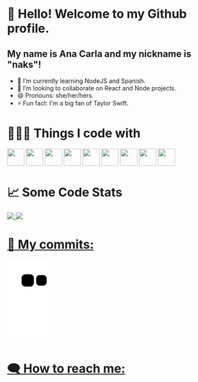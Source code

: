 # 👋 Hello! Welcome to my Github profile.
## My name is Ana Carla and my nickname is "naks"!

- 🌱 I’m currently learning NodeJS and Spanish.
- 👯 I’m looking to collaborate on React and Node projects.
- 😄 Pronouns: she/her/hers.
- ⚡ Fun fact: I'm a big fan of Taylor Swift.

# 👨🏻‍💻  Things I code with

<img src="https://cdn.jsdelivr.net/gh/devicons/devicon/icons/git/git-original.svg" width="40" height="40"/> <img src="https://cdn.jsdelivr.net/gh/devicons/devicon/icons/html5/html5-original.svg" width="40" height="40"/> <img src="https://cdn.jsdelivr.net/gh/devicons/devicon/icons/css3/css3-original.svg"   width="40" height="40" /> <img src="https://cdn.jsdelivr.net/gh/devicons/devicon/icons/javascript/javascript-plain.svg"  width="40" height="40"/> <img src="https://cdn.jsdelivr.net/gh/devicons/devicon/icons/typescript/typescript-original.svg"  width="40" height="40"/> <img src="https://cdn.jsdelivr.net/gh/devicons/devicon/icons/react/react-original-wordmark.svg"   width="40" height="40" /> <img src="https://cdn.jsdelivr.net/gh/devicons/devicon/icons/nodejs/nodejs-original.svg"  width="40" height="40"/> <img src="https://cdn.jsdelivr.net/gh/devicons/devicon/icons/express/express-original.svg" width="40" height="40" /> <img src="https://cdn.jsdelivr.net/gh/devicons/devicon/icons/postgresql/postgresql-original.svg"   width="40" height="40"/> 
<div>
  
 # :chart_with_upwards_trend:  Some Code Stats
  
<a href="https://github.com/nakszor"> <img height="150em" src="https://github-readme-stats.vercel.app/api/top-langs/?username=nakszor&layout=compact&langs_count=7&theme=dracula"/> <img height="150em" src="https://github-readme-stats.vercel.app/api?username=nakszor&show_icons=true&theme=dracula&include_all_commits=true&count_private=true"/>
</div>
  
  

#   :speech_balloon:  My commits:
  
  ![Snake animation](https://github.com/nakszor/nakszor/blob/output/github-contribution-grid-snake.svg)
  
  
 # :left_speech_bubble: How to reach me: 
